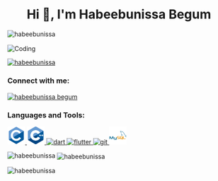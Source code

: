 <h1 align="center">Hi 👋, I'm Habeebunissa Begum</h1>
<p align="left"> <img src="https://komarev.com/ghpvc/?username=habeebunissa&label=Profile%20views&color=0e75b6&style=flat" alt="habeebunissa" /> </p>
<img align="center" alt="Coding" width="400" src="https://user-images.githubusercontent.com/59734313/157189039-c09b3e38-9f42-42c0-ab54-14f1574190a7.gif">

<p align="left"> <a href="https://github.com/ryo-ma/github-profile-trophy"><img src="https://github-profile-trophy.vercel.app/?username=habeebunissa" alt="habeebunissa" /></a> </p>

<h3 align="left">Connect with me:</h3>
<p align="left">
<a href="https://linkedin.com/in/habeebunissa begum" target="blank"><img align="center" src="https://raw.githubusercontent.com/rahuldkjain/github-profile-readme-generator/master/src/images/icons/Social/linked-in-alt.svg" alt="habeebunissa begum" height="30" width="40" /></a>
</p>

<h3 align="left">Languages and Tools:</h3>
<p align="left"> <a href="https://www.cprogramming.com/" target="_blank" rel="noreferrer"> <img src="https://raw.githubusercontent.com/devicons/devicon/master/icons/c/c-original.svg" alt="c" width="40" height="40"/> </a> <a href="https://www.w3schools.com/cpp/" target="_blank" rel="noreferrer"> <img src="https://raw.githubusercontent.com/devicons/devicon/master/icons/cplusplus/cplusplus-original.svg" alt="cplusplus" width="40" height="40"/> </a> <a href="https://dart.dev" target="_blank" rel="noreferrer"> <img src="https://www.vectorlogo.zone/logos/dartlang/dartlang-icon.svg" alt="dart" width="40" height="40"/> </a> <a href="https://flutter.dev" target="_blank" rel="noreferrer"> <img src="https://www.vectorlogo.zone/logos/flutterio/flutterio-icon.svg" alt="flutter" width="40" height="40"/> </a> <a href="https://git-scm.com/" target="_blank" rel="noreferrer"> <img src="https://www.vectorlogo.zone/logos/git-scm/git-scm-icon.svg" alt="git" width="40" height="40"/> </a> <a href="https://www.mysql.com/" target="_blank" rel="noreferrer"> <img src="https://raw.githubusercontent.com/devicons/devicon/master/icons/mysql/mysql-original-wordmark.svg" alt="mysql" width="40" height="40"/> </a> </p>

<p><img align="left" src="https://github-readme-stats.vercel.app/api/top-langs?username=habeebunissa&show_icons=true&locale=en&layout=compact" alt="habeebunissa" /></p>

<p>&nbsp;<img align="center" src="https://github-readme-stats.vercel.app/api?username=habeebunissa&show_icons=true&locale=en" alt="habeebunissa" /></p>

<p><img align="center" src="https://github-readme-streak-stats.herokuapp.com/?user=habeebunissa&" alt="habeebunissa" /></p>

